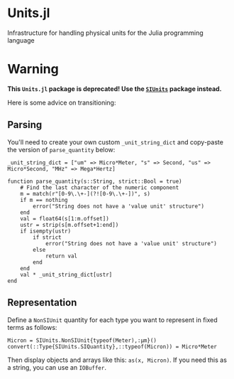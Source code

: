 Units.jl
========

Infrastructure for handling physical units for the Julia programming language

Warning
=======

**This `Units.jl` package is deprecated! Use the [`SIUnits`](https://github.com/Keno/SIUnits.jl) package instead.**

Here is some advice on transitioning:

Parsing
-------

You'll need to create your own custom `_unit_string_dict` and copy-paste the version of `parse_quantity` below:

```
_unit_string_dict = ["um" => Micro*Meter, "s" => Second, "us" => Micro*Second, "MHz" => Mega*Hertz]

function parse_quantity(s::String, strict::Bool = true)
    # Find the last character of the numeric component
    m = match(r"[0-9\.\+-](?![0-9\.\+-])", s)
    if m == nothing
        error("String does not have a 'value unit' structure")
    end
    val = float64(s[1:m.offset])
    ustr = strip(s[m.offset+1:end])
    if isempty(ustr)
        if strict
            error("String does not have a 'value unit' structure")
        else
            return val
        end
    end
    val * _unit_string_dict[ustr]
end
```


Representation
--------------

Define a `NonSIUnit` quantity for each type you want to represent in fixed terms as follows:

```
Micron = SIUnits.NonSIUnit{typeof(Meter),:µm}()
convert(::Type{SIUnits.SIQuantity},::typeof(Micron)) = Micro*Meter
```

Then display objects and arrays like this: `as(x, Micron)`. If you need this as a string, you can use an `IOBuffer`.
